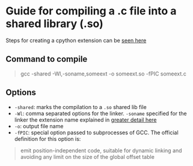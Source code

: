 # Guide for compiling a .c file into a shared library (.so)

Steps for creating a cpython extension can be [seen here](http://book.pythontips.com/en/latest/python_c_extension.html)

## Command to compile
> gcc -shared -Wl,-soname,someext -o someext.so -fPIC someext.c

## Options
- `-shared`: marks the compilation to a `.so` shared lib file
- `-Wl`: comma separated options for the linker. `-soname` specified for the linker the extension name explained in [greater detail here](https://stackoverflow.com/a/14613602/858565)
- `-o`: output file name
- `-fPIC`: special option passed to subprocesses of GCC. The official definition for this option is:
> emit position-independent code, suitable for dynamic linking and avoiding any limit on the size of the global offset table
